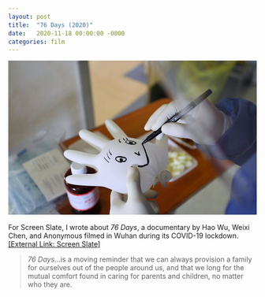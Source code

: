 ```yaml
---
layout: post
title:  "76 Days (2020)"
date:   2020-11-18 00:00:00 -0000
categories: film
---
```

<a href="/assets/img/76-days.jpg" data-lightbox="2020-11-18" data-title="76 Days (2020)">
  <img src="/assets/img/76-days.jpg">
</a>

For Screen Slate, I wrote about *76 Days*, a documentary by Hao Wu, Weixi Chen, and Anonymous filmed in Wuhan during its COVID-19 lockdown. [[External Link: Screen Slate]](https://www.screenslate.com/articles/405)

> *76 Days*...is a moving reminder that we can always provision a family for ourselves out of the people around us, and that we long for the mutual comfort found in caring for parents and children, no matter who they are.